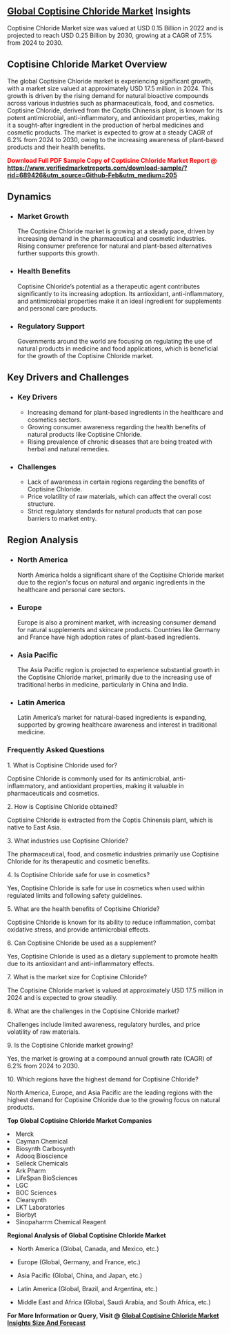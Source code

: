 <h2><a href="https://www.verifiedmarketreports.com/download-sample/?rid=689426&amp;utm_source=Github&amp;utm_medium=205" target="_blank">Global Coptisine Chloride Market</a> Insights</h2><p>Coptisine Chloride Market size was valued at USD 0.15 Billion in 2022 and is projected to reach USD 0.25 Billion by 2030, growing at a CAGR of 7.5% from 2024 to 2030.</p><p> <h2>Coptisine Chloride Market Overview</h2> <p>The global Coptisine Chloride market is experiencing significant growth, with a market size valued at approximately USD 17.5 million in 2024. This growth is driven by the rising demand for natural bioactive compounds across various industries such as pharmaceuticals, food, and cosmetics. Coptisine Chloride, derived from the Coptis Chinensis plant, is known for its potent antimicrobial, anti-inflammatory, and antioxidant properties, making it a sought-after ingredient in the production of herbal medicines and cosmetic products. The market is expected to grow at a steady CAGR of 6.2% from 2024 to 2030, owing to the increasing awareness of plant-based products and their health benefits.</p> <p><b><p><span class=""><span style="color: #ff0000;"><strong>Download Full PDF Sample Copy of Coptisine Chloride Market Report</strong> @ </span><a href="https://www.verifiedmarketreports.com/download-sample/?rid=689426&amp;utm_source=Github-Feb&amp;utm_medium=205" target="_blank">https://www.verifiedmarketreports.com/download-sample/?rid=689426&amp;utm_source=Github-Feb&amp;utm_medium=205</a></span></p></b></p> <h2>Dynamics</h2> <ul> <li><h3>Market Growth</h3> The Coptisine Chloride market is growing at a steady pace, driven by increasing demand in the pharmaceutical and cosmetic industries. Rising consumer preference for natural and plant-based alternatives further supports this growth.</li> <li><h3>Health Benefits</h3> Coptisine Chloride’s potential as a therapeutic agent contributes significantly to its increasing adoption. Its antioxidant, anti-inflammatory, and antimicrobial properties make it an ideal ingredient for supplements and personal care products.</li> <li><h3>Regulatory Support</h3> Governments around the world are focusing on regulating the use of natural products in medicine and food applications, which is beneficial for the growth of the Coptisine Chloride market.</li> </ul> <h2>Key Drivers and Challenges</h2> <ul> <li><h3>Key Drivers</h3> <ul> <li>Increasing demand for plant-based ingredients in the healthcare and cosmetics sectors.</li> <li>Growing consumer awareness regarding the health benefits of natural products like Coptisine Chloride.</li> <li>Rising prevalence of chronic diseases that are being treated with herbal and natural remedies.</li> </ul> </li> <li><h3>Challenges</h3> <ul> <li>Lack of awareness in certain regions regarding the benefits of Coptisine Chloride.</li> <li>Price volatility of raw materials, which can affect the overall cost structure.</li> <li>Strict regulatory standards for natural products that can pose barriers to market entry.</li> </ul> </li> </ul> <h2>Region Analysis</h2> <ul> <li><h3>North America</h3> North America holds a significant share of the Coptisine Chloride market due to the region's focus on natural and organic ingredients in the healthcare and personal care sectors.</li> <li><h3>Europe</h3> Europe is also a prominent market, with increasing consumer demand for natural supplements and skincare products. Countries like Germany and France have high adoption rates of plant-based ingredients.</li> <li><h3>Asia Pacific</h3> The Asia Pacific region is projected to experience substantial growth in the Coptisine Chloride market, primarily due to the increasing use of traditional herbs in medicine, particularly in China and India.</li> <li><h3>Latin America</h3> Latin America’s market for natural-based ingredients is expanding, supported by growing healthcare awareness and interest in traditional medicine.</li> </ul> <h3>Frequently Asked Questions</h3> <p>1. What is Coptisine Chloride used for?</p> <p>Coptisine Chloride is commonly used for its antimicrobial, anti-inflammatory, and antioxidant properties, making it valuable in pharmaceuticals and cosmetics.</p> <p>2. How is Coptisine Chloride obtained?</p> <p>Coptisine Chloride is extracted from the Coptis Chinensis plant, which is native to East Asia.</p> <p>3. What industries use Coptisine Chloride?</p> <p>The pharmaceutical, food, and cosmetic industries primarily use Coptisine Chloride for its therapeutic and cosmetic benefits.</p> <p>4. Is Coptisine Chloride safe for use in cosmetics?</p> <p>Yes, Coptisine Chloride is safe for use in cosmetics when used within regulated limits and following safety guidelines.</p> <p>5. What are the health benefits of Coptisine Chloride?</p> <p>Coptisine Chloride is known for its ability to reduce inflammation, combat oxidative stress, and provide antimicrobial effects.</p> <p>6. Can Coptisine Chloride be used as a supplement?</p> <p>Yes, Coptisine Chloride is used as a dietary supplement to promote health due to its antioxidant and anti-inflammatory effects.</p> <p>7. What is the market size for Coptisine Chloride?</p> <p>The Coptisine Chloride market is valued at approximately USD 17.5 million in 2024 and is expected to grow steadily.</p> <p>8. What are the challenges in the Coptisine Chloride market?</p> <p>Challenges include limited awareness, regulatory hurdles, and price volatility of raw materials.</p> <p>9. Is the Coptisine Chloride market growing?</p> <p>Yes, the market is growing at a compound annual growth rate (CAGR) of 6.2% from 2024 to 2030.</p> <p>10. Which regions have the highest demand for Coptisine Chloride?</p> <p>North America, Europe, and Asia Pacific are the leading regions with the highest demand for Coptisine Chloride due to the growing focus on natural products.</p> </p><p><strong>Top Global Coptisine Chloride Market Companies</strong></p><div data-test-id=""><p><li>Merck</li><li> Cayman Chemical</li><li> Biosynth Carbosynth</li><li> Adooq Bioscience</li><li> Selleck Chemicals</li><li> Ark Pharm</li><li> LifeSpan BioSciences</li><li> LGC</li><li> BOC Sciences</li><li> Clearsynth</li><li> LKT Laboratories</li><li> Biorbyt</li><li> Sinopaharrm Chemical Reagent</li></p><div><strong>Regional Analysis of&nbsp;Global Coptisine Chloride Market</strong></div><ul><li dir="ltr"><p dir="ltr">North America&nbsp;(Global, Canada, and Mexico, etc.)</p></li><li dir="ltr"><p dir="ltr">Europe (Global, Germany, and France, etc.)</p></li><li dir="ltr"><p dir="ltr">Asia Pacific&nbsp;(Global, China, and Japan, etc.)</p></li><li dir="ltr"><p dir="ltr">Latin America&nbsp;(Global, Brazil, and Argentina, etc.)</p></li><li dir="ltr">Middle East and Africa&nbsp;(Global, Saudi Arabia, and South Africa, etc.)</li></ul><p><strong>For More Information or Query, Visit @&nbsp;</strong><strong><a href="https://www.verifiedmarketreports.com/product/coptisine-chloride-market/?utm_source=Github&amp;utm_medium=205" target="_blank">Global Coptisine Chloride Market Insights Size And Forecast</a></strong></p></div>
